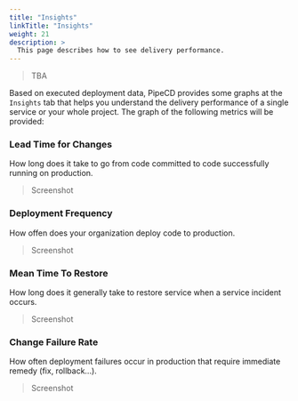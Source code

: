 ```yaml
---
title: "Insights"
linkTitle: "Insights"
weight: 21
description: >
  This page describes how to see delivery performance.
---
```


> TBA

Based on executed deployment data, PipeCD provides some graphs at the `Insights` tab that helps you understand the delivery performance of a single service or your whole project.
The graph of the following metrics will be provided:

### Lead Time for Changes
How long does it take to go from code committed to code successfully running on production.

> Screenshot

### Deployment Frequency
How offen does your organization deploy code to production.

> Screenshot

### Mean Time To Restore
How long does it generally take to restore service when a service incident occurs.

> Screenshot

### Change Failure Rate
How often deployment failures occur in production that require immediate remedy (fix, rollback...).

> Screenshot
